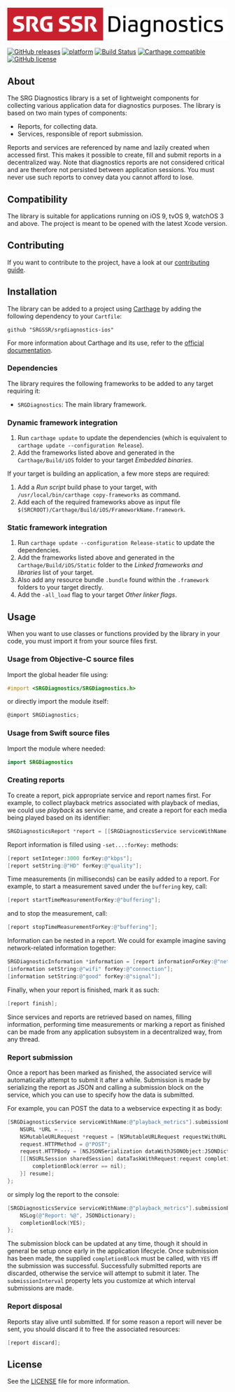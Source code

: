 [![SRG Diagnostics logo](README-images/logo.png)](https://github.com/SRGSSR/srgdiagnostics-ios)

[![GitHub releases](https://img.shields.io/github/v/release/SRGSSR/srgdiagnostics-ios)](https://github.com/SRGSSR/srgdiagnostics-ios/releases) [![platform](https://img.shields.io/badge/platfom-ios%20%7C%20tvos%20%7C%20watchos-blue)](https://github.com/SRGSSR/srgdiagnostics-ios) [![Build Status](https://travis-ci.org/SRGSSR/srgdiagnostics-ios.svg?branch=master)](https://travis-ci.org/SRGSSR/srgdiagnostics-ios/branches) [![Carthage compatible](https://img.shields.io/badge/Carthage-compatible-4BC51D.svg?style=flat)](https://github.com/Carthage/Carthage) [![GitHub license](https://img.shields.io/github/license/SRGSSR/srgdiagnostics-ios)](https://github.com/SRGSSR/srgdiagnostics-ios/blob/master/LICENSE)

## About

The SRG Diagnostics library is a set of lightweight components for collecting various application data for diagnostics purposes. The library is based on two main types of components:

* Reports, for collecting data.
* Services, responsible of report submission.

Reports and services are referenced by name and lazily created when accessed first. This makes it possible to create, fill and submit reports in a decentralized way. Note that diagnostics reports are not considered critical and are therefore not persisted between application sessions. You must never use such reports to convey data you cannot afford to lose.

## Compatibility

The library is suitable for applications running on iOS 9, tvOS 9, watchOS 3 and above. The project is meant to be opened with the latest Xcode version.

## Contributing

If you want to contribute to the project, have a look at our [contributing guide](CONTRIBUTING.md).

## Installation

The library can be added to a project using [Carthage](https://github.com/Carthage/Carthage) by adding the following dependency to your `Cartfile`:
    
```
github "SRGSSR/srgdiagnostics-ios"
```

For more information about Carthage and its use, refer to the [official documentation](https://github.com/Carthage/Carthage).

### Dependencies

The library requires the following frameworks to be added to any target requiring it:

* `SRGDiagnostics`: The main library framework.

### Dynamic framework integration

1. Run `carthage update` to update the dependencies (which is equivalent to `carthage update --configuration Release`). 
2. Add the frameworks listed above and generated in the `Carthage/Build/iOS` folder to your target _Embedded binaries_.

If your target is building an application, a few more steps are required:

1. Add a _Run script_ build phase to your target, with `/usr/local/bin/carthage copy-frameworks` as command.
2. Add each of the required frameworks above as input file `$(SRCROOT)/Carthage/Build/iOS/FrameworkName.framework`.

### Static framework integration

1. Run `carthage update --configuration Release-static` to update the dependencies. 
2. Add the frameworks listed above and generated in the `Carthage/Build/iOS/Static` folder to the _Linked frameworks and libraries_ list of your target.
3. Also add any resource bundle `.bundle` found within the `.framework` folders to your target directly.
4. Add the `-all_load` flag to your target _Other linker flags_.

## Usage

When you want to use classes or functions provided by the library in your code, you must import it from your source files first.

### Usage from Objective-C source files

Import the global header file using:

```objective-c
#import <SRGDiagnostics/SRGDiagnostics.h>
```

or directly import the module itself:

```objective-c
@import SRGDiagnostics;
```

### Usage from Swift source files

Import the module where needed:

```swift
import SRGDiagnostics
```

### Creating reports

To create a report, pick appropriate service and report names first. For example, to collect playback metrics associated with playback of medias, we could use _playback_ as service name, and create a report for each media being played based on its identifier:

```objective-c
SRGDiagnosticsReport *report = [[SRGDiagnosticsService serviceWithName:@"playback"] reportWithName:@"1-23456-789"];
```

Report information is filled using `-set...:forKey:` methods:

```objective-c
[report setInteger:3000 forKey:@"kbps"];
[report setString:@"HD" forKey:@"quality"];
```

Time measurements (in milliseconds) can be easily added to a report. For example, to start a measurement saved under the `buffering` key, call:

```objective-c
[report startTimeMeasurementForKey:@"buffering"];
```

and to stop the measurement, call:

```objective-c
[report stopTimeMeasurementForKey:@"buffering"];
```

Information can be nested in a report. We could for example imagine saving network-related information together:

```objective-c
SRGDiagnosticInformation *information = [report informationForKey:@"network"];
[information setString:@"wifi" forKey:@"connection"];
[information setString:@"good" forKey:@"signal"];
```

Finally, when your report is finished, mark it as such:

```objective-c
[report finish];
```

Since services and reports are retrieved based on names, filling information, performing time measurements or marking a report as finished can be made from any application subsystem in a decentralized way, from any thread.

### Report submission

Once a report has been marked as finished, the associated service will automatically attempt to submit it after a while. Submission is made by serializing the report as JSON and calling a submission block on the service, which you can use to specify how the data is submitted. 

For example, you can POST the data to a webservice expecting it as body:

```objective-c
[SRGDiagnosticsService serviceWithName:@"playback_metrics"].submissionBlock = ^(NSDictionary * _Nonnull JSONDictionary, void (^ _Nonnull completionBlock)(BOOL)) {
    NSURL *URL = ...;
    NSMutableURLRequest *request = [NSMutableURLRequest requestWithURL:URL];
    request.HTTPMethod = @"POST";
    request.HTTPBody = [NSJSONSerialization dataWithJSONObject:JSONDictionary options:0 error:NULL];
    [[[NSURLSession sharedSession] dataTaskWithRequest:request completionHandler:^(NSData * _Nullable data, NSURLResponse * _Nullable response, NSError * _Nullable error) {
        completionBlock(error == nil);
    }] resume];
};
```

or simply log the report to the console:

```objective-c
[SRGDiagnosticsService serviceWithName:@"playback_metrics"].submissionBlock = ^(NSDictionary * _Nonnull JSONDictionary, void (^ _Nonnull completionBlock)(BOOL)) {
    NSLog(@"Report: %@", JSONDictionary);
    completionBlock(YES);
};
```

The submission block can be updated at any time, though it should in general be setup once early in the application lifecycle. Once submission has been made, the supplied `completionBlock` must be called, with `YES` iff the submission was successful. Successfully submitted reports are discarded, otherwise the service will attempt to submit it later. The `submissionInterval` property lets you customize at which interval submissions are made.

### Report disposal

Reports stay alive until submitted. If for some reason a report will never be sent, you should discard it to free the associated resources:

```objective-c
[report discard];
```

## License

See the [LICENSE](../LICENSE) file for more information.
